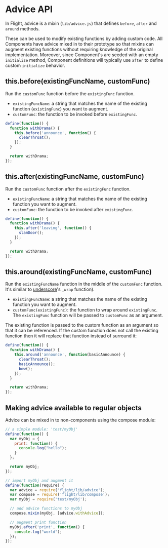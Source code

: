 # Advice API

In Flight, advice is a mixin (`lib/advice.js`) that defines `before`, `after`
and `around` methods.

These can be used to modify existing functions by adding custom code. All
Components have advice mixed in to their prototype so that mixins can augment
existing functions without requiring knowledge of the original implementation.
Moreover, since Component's are seeded with an empty `initialize` method,
Component definitions will typically use `after` to define custom `initialize`
behavior.

## this.before(existingFuncName, customFunc)

Run the `customFunc` function before the `existingFunc` function.

* `existingFuncName`: a string that matches the name of the existing function
  (`existingFunc`) you want to augment.
* `customFunc`: the function to be invoked before `existingFunc`.

```js
define(function() {
  function withDrama() {
    this.before('announce', function() {
      clearThroat();
    });
  }

  return withDrama;
});
```

## this.after(existingFuncName, customFunc)

Run the `customFunc` function after the `existingFunc` function.

* `existingFuncName`: a string that matches the name of the existing function
  you want to augment.
* `customFunc`: the function to be invoked after `existingFunc`.

```js
define(function() {
  function withDrama() {
    this.after('leaving', function() {
      slamDoor();
    });
  }

  return withDrama;
});
```

## this.around(existingFuncName, customFunc)

Run the `existingFuncName` function in the middle of the `customFunc` function. It's
similar to [underscore](http://underscorejs.org/)'s `_wrap` function).

* `existingFuncName`: a string that matches the name of the existing function
  you want to augment.
* `customFunc(existingFunc)`: the function to wrap around `existingFunc`. The
  `existingFunc` function will be passed to `customFunc` as an argument.

The existing function is passed to the custom function as an argument so that
it can be referenced. If the custom function does not call the existing
function then it will replace that function instead of surround it:

```js
define(function() {
  function withDrama() {
    this.around('announce', function(basicAnnounce) {
      clearThroat();
      basicAnnounce();
      bow();
    });
  }

  return withDrama;
});
```

## Making advice available to regular objects

Advice can be mixed in to non-components using the compose module:

```js
// a simple module: 'test/myObj'
define(function() {
  var myObj = {
    print: function() {
      console.log("hello");
    }
  };

  return myObj;
});

// import myObj and augment it
define(function(require) {
  var advice = require('flight/lib/advice');
  var compose = require('flight/lib/compose');
  var myObj = require('test/myObj');

  // add advice functions to myObj
  compose.mixin(myObj, [advice.withAdvice]);

  // augment print function
  myObj.after('print', function() {
    console.log("world");
  });
});
```
